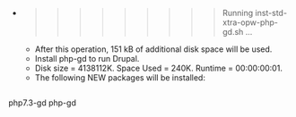 * >>>>>>>>> Running inst-std-xtra-opw-php-gd.sh ...
  * After this operation, 151 kB of additional disk space will be used.
  * Install php-gd to run Drupal.
  * Disk size = 4138112K. Space Used = 240K. Runtime = 00:00:00:01.
  * The following NEW packages will be installed:
  ```bash
php7.3-gd php-gd
  ```
